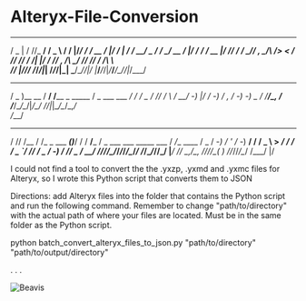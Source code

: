 # Alteryx-File-Conversion

   ___   __ _______________  ___  __  _________  _  ___   _________  ____________  _  ______
  / _ | / //_  __/ __/ _ \ \/ / |/_/ / ___/ __ \/ |/ / | / / __/ _ \/ __/  _/ __ \/ |/ / __/
 / __ |/ /__/ / / _// , _/\  />  <  / /__/ /_/ /    /| |/ / _// , _/\ \_/ // /_/ /    /\ \  
/_/ |_/____/_/ /___/_/|_| /_/_/|_|  \___/\____/_/|_/ |___/___/_/|_/___/___/\____/_/|_/___/  

   ___         ______                 ___             __
  / _ )__ __  / __/ /____ _  _____   / _ \___ ___ ___/ /
 / _  / // / _\ \/ __/ -_) |/ / -_) / , _/ -_) -_) _  / 
/____/\_, / /___/\__/\__/|___/\__/ /_/|_|\__/\__/\_,_/  
     /___/                                            
   __ __    __              _     __     ____      ___                         ____        
  / // /__ / /_ _  ___ ____(_)___/ /    / __/___  / _ \___ ___ _____  ___     /  _/__  ____
 / _  / -_) /  ' \/ -_) __/ / __/ _ \   > _/_ _/ / ___/ _ `/ // / _ \/ -_)   _/ // _ \/ __/
/_//_/\__/_/_/_/_/\__/_/ /_/\__/_//_/  |_____/  /_/   \_,_/\_, /_//_/\__( ) /___/_//_/\__/ 
                                                          /___/         |/                 

I could not find a tool to convert the the .yxzp, .yxmd and .yxmc files for Alteryx, so I wrote this Python script that converts them to JSON

Directions: add Alteryx files into the folder that contains the Python script and run the following command. Remember to change "path/to/directory" with the actual path of where your files are located. Must be in the same folder as the Python script.

python batch_convert_alteryx_files_to_json.py "path/to/directory" "path/to/output/directory"

.
.
.

![Beavis](https://tenor.com/view/beavis-computer-pressing-gif-24389723)
